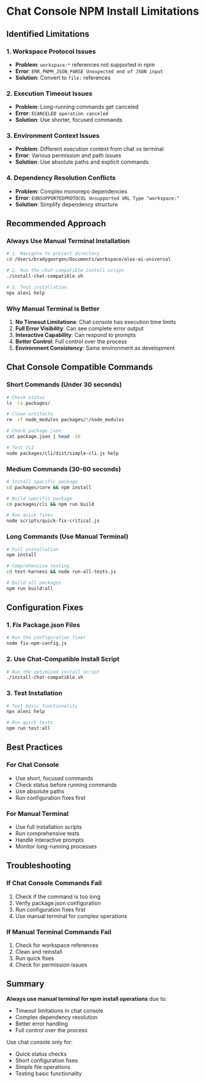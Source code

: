 # Chat Console NPM Install Limitations

## Identified Limitations

### 1. **Workspace Protocol Issues**
- **Problem**: `workspace:*` references not supported in npm
- **Error**: `ERR_PNPM_JSON_PARSE Unexpected end of JSON input`
- **Solution**: Convert to `file:` references

### 2. **Execution Timeout Issues**
- **Problem**: Long-running commands get canceled
- **Error**: `ECANCELED operation canceled`
- **Solution**: Use shorter, focused commands

### 3. **Environment Context Issues**
- **Problem**: Different execution context from chat vs terminal
- **Error**: Various permission and path issues
- **Solution**: Use absolute paths and explicit commands

### 4. **Dependency Resolution Conflicts**
- **Problem**: Complex monorepo dependencies
- **Error**: `EUNSUPPORTEDPROTOCOL Unsupported URL Type "workspace:"`
- **Solution**: Simplify dependency structure

## Recommended Approach

### **Always Use Manual Terminal Installation**

```bash
# 1. Navigate to project directory
cd /Users/bradygeorgen/Documents/workspace/alex-ai-universal

# 2. Run the chat-compatible install script
./install-chat-compatible.sh

# 3. Test installation
npx alexi help
```

### **Why Manual Terminal is Better**

1. **No Timeout Limitations**: Chat console has execution time limits
2. **Full Error Visibility**: Can see complete error output
3. **Interactive Capability**: Can respond to prompts
4. **Better Control**: Full control over the process
5. **Environment Consistency**: Same environment as development

## Chat Console Compatible Commands

### **Short Commands (Under 30 seconds)**
```bash
# Check status
ls -la packages/

# Clean artifacts
rm -rf node_modules packages/*/node_modules

# Check package.json
cat package.json | head -20

# Test CLI
node packages/cli/dist/simple-cli.js help
```

### **Medium Commands (30-60 seconds)**
```bash
# Install specific package
cd packages/core && npm install

# Build specific package
cd packages/cli && npm run build

# Run quick fixes
node scripts/quick-fix-critical.js
```

### **Long Commands (Use Manual Terminal)**
```bash
# Full installation
npm install

# Comprehensive testing
cd test-harness && node run-all-tests.js

# Build all packages
npm run build:all
```

## Configuration Fixes

### **1. Fix Package.json Files**
```bash
# Run the configuration fixer
node fix-npm-config.js
```

### **2. Use Chat-Compatible Install Script**
```bash
# Run the optimized install script
./install-chat-compatible.sh
```

### **3. Test Installation**
```bash
# Test basic functionality
npx alexi help

# Run quick tests
npm run test:all
```

## Best Practices

### **For Chat Console**
- Use short, focused commands
- Check status before running commands
- Use absolute paths
- Run configuration fixes first

### **For Manual Terminal**
- Use full installation scripts
- Run comprehensive tests
- Handle interactive prompts
- Monitor long-running processes

## Troubleshooting

### **If Chat Console Commands Fail**
1. Check if the command is too long
2. Verify package.json configuration
3. Run configuration fixes first
4. Use manual terminal for complex operations

### **If Manual Terminal Commands Fail**
1. Check for workspace references
2. Clean and reinstall
3. Run quick fixes
4. Check for permission issues

## Summary

**Always use manual terminal for npm install operations** due to:
- Timeout limitations in chat console
- Complex dependency resolution
- Better error handling
- Full control over the process

Use chat console only for:
- Quick status checks
- Short configuration fixes
- Simple file operations
- Testing basic functionality



